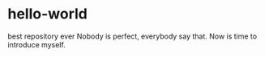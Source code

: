 # hello-world
best repository ever
Nobody is perfect, everybody say that. Now is time to introduce myself.

